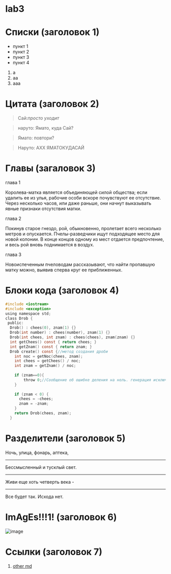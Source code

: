 # lab3
# Списки (заголовок 1)
- пункт 1
- пункт 2
- пункт 3
- пункт 4

1. а
2. аа
3. ааа

# Цитата (заголовок 2)
> Сай:*просто уходит*

> наруто: Ямато, куда Сай?

> Ямато: повтори?

> Наруто: АХХ ЯМАТОКУДАСАЙ

# Главы (загаловок 3)
глава 1

Королева-матка является объединяющей силой общества; если удалить ее из улья, рабочие особи вскоре почувствуют ее отсутствие. Через несколько часов, или даже раньше, они начнут выказывать явные признаки отсутствия матки.

глава 2

Покинув старое гнездо, рой, обыкновенно, пролетает всего несколько метров и опускается. Пчелы-разведчики ищут подходящее место для новой колонии. В конце концов одному из мест отдается предпочтение, и весь рой вновь поднимается в воздух.

глава 3

Новоиспеченным пчеловодам рассказывают, что найти пропавшую матку можно, выявив сперва круг ее приближенных.

# Блоки кода (заголовок 4)
```c
#include <iostream>
#include <exception>
using namespace std;
class Drob {
 public:
  Drob() : chees(0), znam(1) {}
  Drob(int number) : chees(number), znam(1) {}
  Drob(int chees, int znam) : chees(chees), znam(znam) {}
  int getChees() const { return chees; }
  int getZnam() const { return znam; }
  Drob create() const {//метод создания дроби
    int noc = getNoc(chees, znam);
    int chees = getChees() / noc;
    int znam = getZnam() / noc;
    
	if (znam==0){
    	throw 0;//Сообщение об ошибке деления на ноль. генерация исключения
	}
	
    if (znam < 0) {
      chees = -chees;
      znam = -znam;
    }
    return Drob(chees, znam);
  }
```
# Разделители (заголовок 5)

Ночь, улица, фонарь, аптека,
***
Бессмысленный и тусклый свет.
***
Живи еще хоть четверть века -
***
Все будет так. Исхода нет.

# ImAgEs!!!1! (заголовок 6)
![image](https://sun4-17.userapi.com/s/v1/if2/qPhke_K_HvAL0w4ahXNF3tA0B02o3oZuzOubuRggInpJt2dlVA_79qYJeRW0k46Ppdf6YPqclRvtIcnBgE5uTffr.jpg?size=598x598&quality=96&type=album)

# Ссылки (заголовок 7)
1. [other md](README_2.md)
